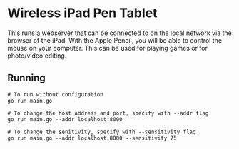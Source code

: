 # Wireless iPad Pen Tablet

This runs a webserver that can be connected to on the local network via the browser of the iPad. With the Apple Pencil, you will be able to control the mouse on your computer. This can be used for playing games or for photo/video editing.

## Running
```batch
# To run without configuration
go run main.go

# To change the host address and port, specify with --addr flag
go run main.go --addr localhost:8000

# To change the senitivity, specify with --sensitivity flag
go run main.go --addr localhost:8000 --sensitivity 75
```